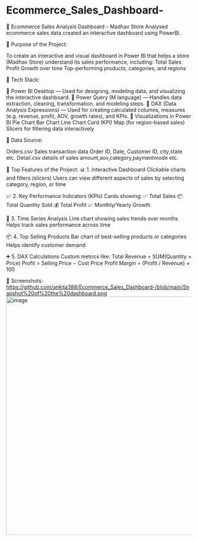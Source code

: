 # Ecommerce_Sales_Dashboard-
🧩 Ecommerce Sales Analysis Dashboard – Madhav Store
Analysed ecommerce sales data created an interactive dashboard using PowerBi.

🧩 Purpose of the Project:

To create an interactive and visual dashboard in Power BI that helps a store (Madhav Store) understand its sales performance, including:
Total Sales
Profit
Growth over time
Top-performing products, categories, and regions

🧩 Tech Stack:

🔷 Power BI Desktop — Used for designing, modeling data, and visualizing the interactive dashboard.
🔶 Power Query (M language) — Handles data extraction, cleaning, transformation, and modeling steps.
🔷 DAX (Data Analysis Expressions) — Used for creating calculated columns, measures (e.g. revenue, profit, AOV, growth rates), and KPIs.
🔷 Visualizations in Power BI
Pie Chart
Bar Chart
Line Chart
Card (KPI)
Map (for region-based sales)
Slicers for filtering data interactively

🧩 Data Source:

Orders.csv	Sales transaction data	Order ID, Date, Customer ID, city,state etc.
Detail.csv  details of sales   amount,aov,category,paymentmode etc.

🧩 Top Features of the Project:
📊 1. Interactive Dashboard
Clickable charts and filters (slicers)
Users can view different aspects of sales by selecting category, region, or time

📈 2. Key Performance Indicators (KPIs)
Cards showing:
✅ Total Sales
📦 Total Quantity Sold
💰 Total Profit
📈 Monthly/Yearly Growth

📆 3. Time Series Analysis
Line chart showing sales trends over months
Helps track sales performance across time

📦 4. Top Selling Products
Bar chart of best-selling products or categories
Helps identify customer demand

➕ 5. DAX Calculations
Custom metrics like:
Total Revenue = SUM(Quantity × Price)
Profit = Selling Price − Cost Price
Profit Margin = (Profit / Revenue) × 100

🧩 Screenshots:
https://github.com/ankita388/Ecommerce_Sales_Dashboard-/blob/main/Snapshot%20of%20the%20dashboard.png
<img width="1318" height="648" alt="image" src="https://github.com/user-attachments/assets/5f520619-9309-4684-b935-641ac507b00f" />
